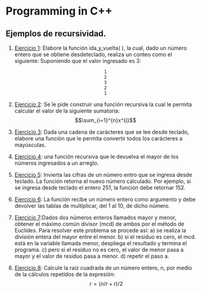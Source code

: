 # Programming in C++

## Ejemplos de recursividad.

1. [Ejercicio 1](/Scripts/main29.cpp): Elabore la función ida_y_vuelta( ), la cual, dado un número entero que se obtiene desdeteclado, realiza un conteo como el siguiente:
Suponiendo que el valor ingresado es 3:

                                        1
                                        2
                                        3
                                        2
                                        1
2. [Ejercicio 2](/Scripts/main30.cpp): Se le pide construir una función recursiva la cual le permita calcular el valor de la siguiente sumatoria: $$\sum_{i=1}^{n}x^{i}$$

3. [Ejercicio 3](/Scripts/main31.cpp): Dada una cadena de carácteres que se lee desde teclado, elabore una función que le permita convertir todos los carácteres a mayúsculas.

4. [Ejercicio 4](/Scripts/main32.cpp): una función recursiva que le devuelva el mayor de los números ingresados a un arreglo.

5. [Ejercicio 5](/Scripts/main33.cpp): Invierta las cifras de un número entro que se ingresa desde teclado. La función retorna el nuevo número calculado. Por ejemplo, si se ingresa desde teclado el entero 251, la función debe retornar 152.

6. [Ejercicio 6](/Scripts/main34.cpp): La función recibe un número entero como argumento y debe devolver las tablas de multiplicar, del 1 al 10, de dicho número.

7. [Ejercicio 7](/Scripts/main35.cpp):Dados dos números enteros llamados mayor y menor, obtener el máximo común divisor (mcd) de ambos por el método de Euclides. Para resolver este problema se procede así:
a) se realiza la división entera del mayor entre el menor.
b) si el residuo es cero, el mcd.
está en la variable llamada menor, despliega el resultado y termina el programa.
c) pero si el residuo no es cero, el valor de menor pasa a mayor y el valor de residuo pasa a
menor.
d) repetir el paso a.

8. [Ejercicio 8](/Scripts/main36.cpp): Calcule la raíz cuadrada de un número entero, n, por medio de la cálculos repetidos de la expresión: $$\ r = (n/r + r)/2$$